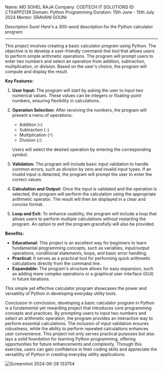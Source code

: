 Name: MD SOHEL RAJA
Company: CODTECH IT SOLUTIONS
ID: CT04PP2139
Domain: Python Programming
Duration: 15th June - 15th July 2024
Mentor: SRAVANI GOUNI

Description
Sure! Here's a 300-word description for the Python calculator program:

---

This project involves creating a basic calculator program using Python. The objective is to develop a user-friendly command-line tool that allows users to perform simple arithmetic operations. The program will prompt users to enter two numbers and select an operation from addition, subtraction, multiplication, or division. Based on the user's choice, the program will compute and display the result.

**Key Features:**

1. **User Input:** The program will start by asking the user to input two numerical values. These values can be integers or floating-point numbers, ensuring flexibility in calculations.
   
2. **Operation Selection:** After receiving the numbers, the program will present a menu of operations:
   - Addition (`+`)
   - Subtraction (`-`)
   - Multiplication (`*`)
   - Division (`/`)
   
   Users will select the desired operation by entering the corresponding symbol.

3. **Validation:** The program will include basic input validation to handle common errors, such as division by zero and invalid input types. If an invalid input is detected, the program will prompt the user to enter the correct values.

4. **Calculation and Output:** Once the input is validated and the operation is selected, the program will perform the calculation using the appropriate arithmetic operator. The result will then be displayed in a clear and concise format.

5. **Loop and Exit:** To enhance usability, the program will include a loop that allows users to perform multiple calculations without restarting the program. An option to exit the program gracefully will also be provided.

**Benefits:**

- **Educational:** This project is an excellent way for beginners to learn fundamental programming concepts, such as variables, input/output operations, conditional statements, loops, and basic error handling.
- **Practical:** It serves as a practical tool for performing quick arithmetic calculations directly from the command line.
- **Expandable:** The program's structure allows for easy expansion, such as adding more complex operations or a graphical user interface (GUI) in future iterations.

This simple yet effective calculator program showcases the power and versatility of Python in developing everyday utility tools.

Conclusion
In conclusion, developing a basic calculator program in Python is a fundamental yet rewarding project that introduces core programming concepts and practices. By prompting users to input two numbers and select an arithmetic operation, the program provides an interactive way to perform essential calculations. The inclusion of input validation ensures robustness, while the ability to perform repeated calculations enhances user convenience. This project not only serves practical purposes but also lays a solid foundation for learning Python programming, offering opportunities for future enhancements and complexity. Through this exercise, users can gain confidence in their coding skills and appreciate the versatility of Python in creating everyday utility applications.


![Screenshot 2024-06-29 133754](https://github.com/MdSohelRaja2901/Codetech-Task1/assets/174174628/b0fc05ae-00a9-48e4-8e53-0a343ce6911c)
